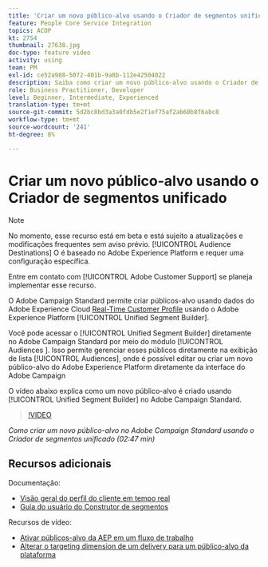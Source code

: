 ```yaml
---
title: 'Criar um novo público-alvo usando o Criador de segmentos unificado '
feature: People Core Service Integration
topics: ACOP
kt: 2754
thumbnail: 27638.jpg
doc-type: feature video
activity: using
team: PM
exl-id: ce52a988-5072-401b-9a8b-112e42504022
description: Saiba como criar um novo público-alvo usando o Criador de segmentos unificado.
role: Business Practitioner, Developer
level: Beginner, Intermediate, Experienced
translation-type: tm+mt
source-git-commit: 5d2bc8bd3a3a0fdb5e2f1ef75af2ab60b8f6abc8
workflow-type: tm+mt
source-wordcount: '241'
ht-degree: 8%

---
```


# Criar um novo público-alvo usando o Criador de segmentos unificado 

>[!NOTE]
>
>No momento, esse recurso está em beta e está sujeito a atualizações e modificações frequentes sem aviso prévio. [!UICONTROL Audience Destinations] O é baseado no Adobe Experience Platform e requer uma configuração específica.
>
>Entre em contato com [!UICONTROL Adobe Customer Support] se planeja implementar esse recurso.

O Adobe Campaign Standard permite criar públicos-alvo usando dados do Adobe Experience Cloud [Real-Time Customer Profile](https://docs.adobe.com/content/help/en/platform-learn/tutorials/profiles/understanding-the-real-time-customer-profile.html) usando o Adobe Experience Platform [!UICONTROL Unified Segment Builder].

Você pode acessar o [!UICONTROL Unified Segment Builder] diretamente no Adobe Campaign Standard por meio do módulo [!UICONTROL Audiences ]. Isso permite gerenciar esses públicos diretamente na exibição de lista [!UICONTROL Audiences], onde é possível editar ou criar um novo público-alvo do Adobe Experience Platform diretamente da interface do Adobe Campaign

O vídeo abaixo explica como um novo público-alvo é criado usando [!UICONTROL Unified Segment Builder] no Adobe Campaign Standard.

>[!VIDEO](https://video.tv.adobe.com/v/27638?quality=12)

*Como criar um novo público-alvo no Adobe Campaign Standard usando o Criador de segmentos unificado (02:47 min)*

## Recursos adicionais

Documentação:

* [Visão geral do perfil do cliente em tempo real](https://www.adobe.io/apis/experienceplatform/home/profile-identity-segmentation/profile-identity-segmentation-services.html#!api-specification/markdown/narrative/technical_overview/unified_profile_architectural_overview/unified_profile_architectural_overview.md)
* [Guia do usuário do Construtor de segmentos](https://www.adobe.io/apis/experienceplatform/home/profile-identity-segmentation/profile-identity-segmentation-services.html#!api-specification/markdown/narrative/technical_overview/segmentation/segment-builder-guide.md)

Recursos de vídeo:

* [Ativar públicos-alvo da AEP em um fluxo de trabalho](/help/profiles-and-audiences/audience-destinations/activating-aep-audiences.md)
* [Alterar o targeting dimension de um delivery para um público-alvo da plataforma](/help/profiles-and-audiences/audience-destinations/changing-targeting-dimension.md)
